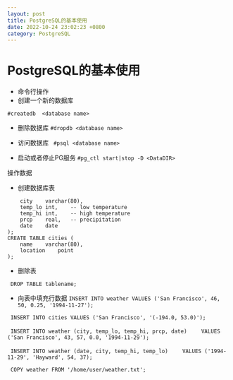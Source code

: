 ```yaml
---
layout: post
title: PostgreSQL的基本使用
date: 2022-10-24 23:02:23 +0800
category: PostgreSQL
---
```

# PostgreSQL的基本使用


- 命令行操作
 - 创建一个新的数据库  
 
 ```#createdb  <database name>```

 - 删除数据库
 ```#dropdb <database name>```

 - 访问数据库
 ``` #psql <database name>```
 
 - 启动或者停止PG服务
 ```#pg_ctl start|stop -D <DataDIR>```

操作数据
 - 创建数据库表
```CREATE TABLE weather (
    city    varchar(80),
    temp_lo int,    -- low temperature
    temp_hi int,    -- high temperature
    prcp    real,   -- precipitation
    date    date
); 
CREATE TABLE cities (
    name    varchar(80),
    location    point
);
```

 - 删除表

``` DROP TABLE tablename;```

 - 向表中填充行数据
 ```INSERT INTO weather VALUES ('San Francisco', 46, 50, 0.25, '1994-11-27');```

``` INSERT INTO cities VALUES ('San Francisco', '(-194.0, 53.0)');```

``` INSERT INTO weather (city, temp_lo, temp_hi, prcp, date)```
```    VALUES ('San Francisco', 43, 57, 0.0, '1994-11-29');```

``` INSERT INTO weather (date, city, temp_hi, temp_lo)```
```    VALUES ('1994-11-29', 'Hayward', 54, 37);```

``` COPY weather FROM '/home/user/weather.txt';```

